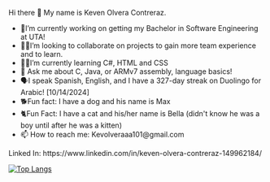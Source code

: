 <HTML lang="en">
<Body>
  <Main>
    
  <p>
  Hi there 👋 My name is Keven Olvera Contreraz.
  </p>

  <section>
<ul>
  <li>🙌I’m currently working on getting my Bachelor in Software Engineering at UTA!</li>
  <li>👨‍🔧I’m looking to collaborate on projects to gain more team experience and to learn.</li>
  <li>👨‍💻I’m currently learning C#, HTML and CSS</li>
  <li>💬 Ask me about C, Java, or ARMv7 assembly, language basics!</li>
  <li>🗣️I speak Spanish, English, and I have a 327-day streak on Duolingo for Arabic! [10/14/2024]</li>
  <li>🐕Fun fact: I have a dog and his name is Max
  <li>🐈Fun Fact: I have a cat and his/her name is Bella (didn't know he was a boy until after he was a kitten)</li>
  <li>📫 How to reach me: Kevolveraaa101@gmail.com</li>
</ul>
  </section>

  </Main>
  <footer>
    <p>Linked In: https://www.linkedin.com/in/keven-olvera-contreraz-149962184/</p>
  </footer>
</Body>
</HTML>

[![Top Langs](https://github-readme-stats.vercel.app/api/top-langs/?username=KevenOlvera&layout=compact)](https://github.com/anuraghazra/github-readme-stats)
